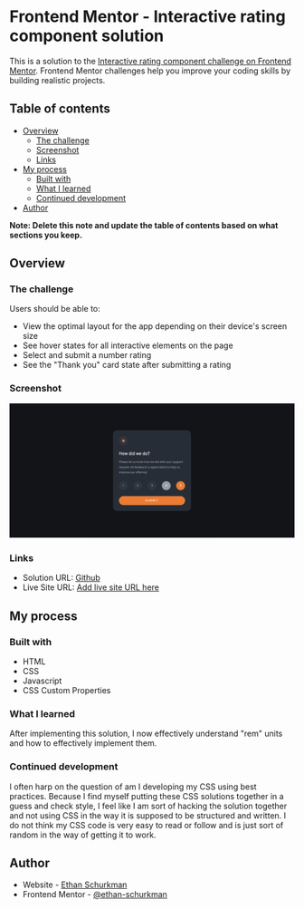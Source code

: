 # Frontend Mentor - Interactive rating component solution

This is a solution to the [Interactive rating component challenge on Frontend Mentor](https://www.frontendmentor.io/challenges/interactive-rating-component-koxpeBUmI). Frontend Mentor challenges help you improve your coding skills by building realistic projects. 

## Table of contents

- [Overview](#overview)
  - [The challenge](#the-challenge)
  - [Screenshot](#screenshot)
  - [Links](#links)
- [My process](#my-process)
  - [Built with](#built-with)
  - [What I learned](#what-i-learned)
  - [Continued development](#continued-development)
- [Author](#author)

**Note: Delete this note and update the table of contents based on what sections you keep.**

## Overview

### The challenge

Users should be able to:

- View the optimal layout for the app depending on their device's screen size
- See hover states for all interactive elements on the page
- Select and submit a number rating
- See the "Thank you" card state after submitting a rating

### Screenshot

![](./images/screenshot.png)

### Links

- Solution URL: [Github](https://github.com/ethan-schurkman/interactive-rating-component-main)
- Live Site URL: [Add live site URL here](https://your-live-site-url.com)

## My process

### Built with

- HTML
- CSS
- Javascript
- CSS Custom Properties

### What I learned

After implementing this solution, I now  effectively understand "rem" units and how to effectively implement them. 


### Continued development

I often harp on the question of am I developing my CSS using best practices. Because I find myself putting these CSS solutions together in a guess and check style, I feel like I am sort of hacking the solution together and not using CSS in the way it is supposed to be structured and written. I do not think my CSS code is very easy to read or follow and is just sort of random in the way of getting it to work.

## Author

- Website - [Ethan Schurkman](https://github.com/ethan-schurkman)
- Frontend Mentor - [@ethan-schurkman](https://www.frontendmentor.io/profile/ethan-schurkman)
